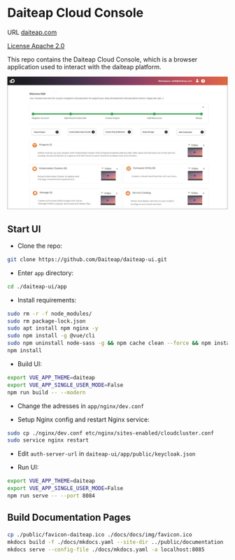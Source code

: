 # Daiteap Cloud Console

URL [daiteap.com](https://www.daiteap.com/)

[License Apache 2.0](./LICENSE)

This repo contains the Daiteap Cloud Console, which is a browser application
used to interact with the daiteap platform.

![Daiteap Console](./img/Console_Start_Screen_GitHub_small.png)

## Start UI

- Clone the repo:

```bash
git clone https://github.com/Daiteap/daiteap-ui.git
```

- Enter `app` directory:

```bash
cd ./daiteap-ui/app
```

- Install requirements:

```bash
sudo rm -r -f node_modules/
sudo rm package-lock.json
sudo apt install npm nginx -y
sudo npm install -g @vue/cli
sudo npm uninstall node-sass -g && npm cache clean --force && npm install node-sass
npm install
```

- Build UI:

```bash
export VUE_APP_THEME=daiteap
export VUE_APP_SINGLE_USER_MODE=False
npm run build -- --modern
```

- Change the adresses in `app/nginx/dev.conf`

- Setup Nginx config and restart Nginx service:

```bash
sudo cp ./nginx/dev.conf etc/nginx/sites-enabled/cloudcluster.conf
sudo service nginx restart
```

- Edit `auth-server-url` in `daiteap-ui/app/public/keycloak.json`

- Run UI:

```bash
export VUE_APP_THEME=daiteap
export VUE_APP_SINGLE_USER_MODE=False
npm run serve -- --port 8084
```

## Build Documentation Pages

```bash
cp ./public/favicon-daiteap.ico ./docs/docs/img/favicon.ico
mkdocs build -f ./docs/mkdocs.yaml --site-dir ../public/documentation
mkdocs serve --config-file ./docs/mkdocs.yaml -a localhost:8085
```
